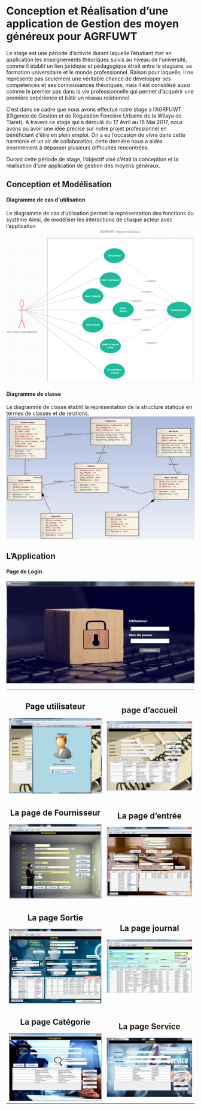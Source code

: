 # Conception et Réalisation d’une application de  Gestion des moyen généreux pour AGRFUWT
Le stage est une période d’activité durant laquelle l’étudiant met en application les enseignements théoriques suivis au niveau de l’université, comme il établit un lien juridique et pédagogique étroit entre le stagiaire, sa formation universitaire et le monde professionnel. Raison pour laquelle, il ne représente pas seulement une véritable chance de développer ses compétences et ses connaissances théoriques, mais il est considéré aussi comme le premier pas dans la vie professionnelle qui permet d’acquérir une première expérience et bâtir un réseau relationnel.  
 
C’est dans ce cadre que nous avons effectué notre stage à l’AGRFUWT (l’Agence de Gestion et de Régulation Foncière Urbaine de la Wilaya de Tiaret). A travers ce stage qui a déroulé du 17 Avril au 15 Mai 2017, nous avons pu avoir une idée précise sur notre projet professionnel en bénéficiant d’être en plein emploi. On a eu l’occasion de vivre dans cette harmonie et un air de collaboration, cette dernière nous a aidés énormément à dépasser plusieurs difficultés rencontrées. 
 
Durant cette période de stage, l’objectif visé c’était la conception et la réalisation d’une application de gestion des moyens généraux. 
 ## Conception et Modélisation  
 ####  Diagramme de cas d'utilisation
 Le diagramme de cas d’utilisation permet la représentation des fonctions du système Ainsi, de modéliser les interactions de chaque acteur avec l’application 
 ![Diagramme de cas d'utilisation](https://github.com/djamelzerrouki/App-Gestion-de-moyens-generaux/blob/master/Captures/Capture0.PNG?raw=true "Diagramme de cas d'utilisation" )
 ####   Diagramme de classe
 Le diagramme de classe établit la représentation de la structure statique en termes de classes et de relations. 
![Diagramme de classe](https://github.com/djamelzerrouki/App-Gestion-de-moyens-generaux/blob/master/Captures/Capture1.PNG?raw=true "Diagramme de classe" )

##  L’Application 
#### Page de Login
![](https://github.com/djamelzerrouki/App-Gestion-de-moyens-generaux/blob/master/Captures/Capture2.PNG?raw=true "login" )

<div style="text-align: center">
    <table>
   <tr>
  <td style="text-align: center"><H2  >Page utilisateur  </H2>
   <img src="https://github.com/djamelzerrouki/App-Gestion-de-moyens-generaux/blob/master/Captures/Capture10.PNG" width="500"/>   </td>            
<td style="text-align: center"><H2  >  page d’accueil </H2>      
<img src="https://github.com/djamelzerrouki/App-Gestion-de-moyens-generaux/blob/master/Captures/Capture3.PNG" width="500"/></td>
<tr>
 <tr>
  <td style="text-align: center"><H2  > La page de Fournisseur  </H2>
   <img src="https://github.com/djamelzerrouki/App-Gestion-de-moyens-generaux/blob/master/Captures/Capture4.PNG" width="500"/>   </td>            
<td style="text-align: center"><H2  > La page d’entrée  </H2>      
<img src="https://github.com/djamelzerrouki/App-Gestion-de-moyens-generaux/blob/master/Captures/Capture5.PNG" width="500"/></td>
<tr> 
 <tr>
  <td style="text-align: center"><H2  > La page Sortie  </H2>
   <img src="https://github.com/djamelzerrouki/App-Gestion-de-moyens-generaux/blob/master/Captures/Capture6.PNG" width="500"/>   </td>            
<td style="text-align: center"><H2  >  La page journal </H2>      
<img src="https://github.com/djamelzerrouki/App-Gestion-de-moyens-generaux/blob/master/Captures/Capture7.PNG" width="500"/></td>
<tr> 
 <tr>
  <td style="text-align: center"><H2  > La page Catégorie  </H2>
   <img src="https://github.com/djamelzerrouki/App-Gestion-de-moyens-generaux/blob/master/Captures/Capture8.PNG" width="500"/>   </td>            
<td style="text-align: center"><H2  >  La page Service </H2>      
<img src="https://github.com/djamelzerrouki/App-Gestion-de-moyens-generaux/blob/master/Captures/Capture9.PNG" width="500"/></td>
<tr> 
  </table>
  </div>
